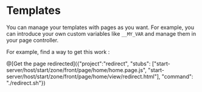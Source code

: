# Templates

You can manage your templates with pages as you want. For example, you can introduce your own custom variables like `__MY_VAR` and manage them in your page controller.

For example, find a way to get this work :

@[Get the page redirected]({"project":"redirect", "stubs": ["start-server/host/start/zone/front/page/home/home.page.js", "start-server/host/start/zone/front/page/home/view/redirect.html"], "command": "./redirect.sh"})
